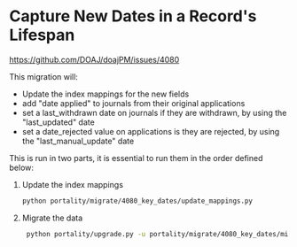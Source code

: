 # Capture New Dates in a Record's Lifespan

https://github.com/DOAJ/doajPM/issues/4080

This migration will:

* Update the index mappings for the new fields
* add "date applied" to journals from their original applications 
* set a last_withdrawn date on journals if they are withdrawn, by using the "last_updated" date 
* set a date_rejected value on applications is they are rejected, by using the "last_manual_update" date

This is run in two parts, it is essential to run them in the order defined below:

1. Update the index mappings

   ```bash
   python portality/migrate/4080_key_dates/update_mappings.py
   ```
   
2. Migrate the data

   ```bash
    python portality/upgrade.py -u portality/migrate/4080_key_dates/migrate.json
    ```